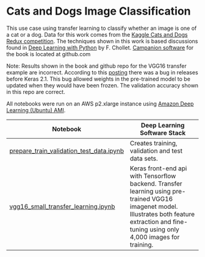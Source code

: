 # Cats and Dogs Image Classification

This use case using transfer learning to classify whether an image is one of a cat or a dog.  Data for this work comes from the [Kaggle Cats and Dogs Redux competition](https://www.kaggle.com/c/dogs-vs-cats-redux-kernels-edition).  The techniques shown in this work is based discussions found in [Deep Learning with Python](https://www.manning.com/books/deep-learning-with-python) by F. Chollet.  [Campanion software](https://github.com/fchollet/deep-learning-with-python-notebooks) for the book is located at github.com

Note: Results shown in the book and github repo for the VGG16 transfer example are incorrect.  According to this [posting](https://github.com/keras-team/keras/issues/8792) there was a bug in releases before Keras 2.1.  This bug allowed weights in the pre-trained model to be updated when they would have been frozen.  The validation accuracy shown in this repo are correct.

All notebooks were run on an AWS p2.xlarge instance using [Amazon Deep Learning (Ubuntu) AMI](https://aws.amazon.com/marketplace/pp/B077GCH38C).

|Notebook|Deep Learning Software Stack|
|--------|-----------|
|[prepare_train_validation_test_data.ipynb](https://github.com/jimthompson5802/transfer_learning/blob/master/cats_dogs/prepare_train_validation_test_data.ipynb)|Creates training, validation and test data sets.|
|[vgg16_small_transfer_learning.ipynb](https://github.com/jimthompson5802/transfer_learning/blob/master/cats_dogs/vgg16_small_transfer_learning.ipynb)|Keras front-end api with Tensorflow backend.  Transfer learning using pre-trained VGG16 imagenet model.  Illustrates both feature extraction and fine-tuning using only 4,000 images for training. |



